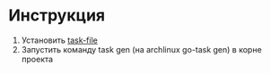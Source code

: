 # Инструкция

1) Установить [task-file](https://taskfile.dev/installation/)
2) Запустить команду task gen (на archlinux go-task gen) в корне проекта